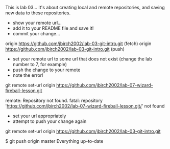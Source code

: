 This is lab 03...
It's about creating local and remote repositories, and saving new data to these repositories.

* show your remote url…
* add it to your README file and save it!
* commit your change…

origin  https://github.com/jbirch2002/lab-03-git-intro.git (fetch)
origin  https://github.com/jbirch2002/lab-03-git-intro.git (push)

* set your remote url to some url that does not exist (change the lab  number to 7, for example)
* push the change to your remote
* note the error!

git remote set-url origin https://github.com/jbirch2002/lab-07-wizard-fireball-lesson.git


remote: Repository not found.
fatal: repository 'https://github.com/jbirch2002/lab-07-wizard-fireball-lesson.git/' not found

* set your url appropriately
* attempt to push your change again

git remote set-url origin https://github.com/jbirch2002/lab-03-git-intro.git

$ git push origin master
Everything up-to-date
